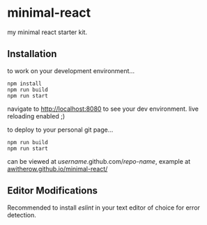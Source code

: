 # minimal-react
my minimal react starter kit.

## Installation

to work on your development environment...

```
npm install 
npm run build
npm run start
```
navigate to [http://localhost:8080](localhost:8080) to see your dev environment. live reloading enabled ;)

to deploy to your personal git page...

```
npm run build
npm run start
```

can be viewed at *username*.github.com/*repo-name*, example at [awitherow.github.io/minimal-react/](http://awitherow.github.io/minimal-react/)


## Editor Modifications

Recommended to install *eslint* in your text editor of choice for error detection.

